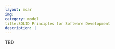 ```yaml
---
layout: moar
img:
category: model
title:SOLID Principles for Software Development
description: |
---
```

TBD
